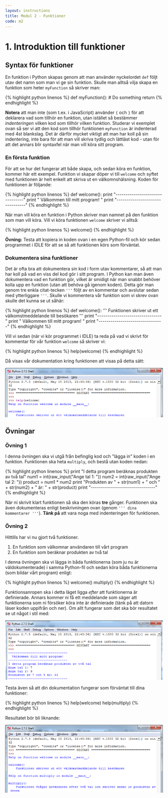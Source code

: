 ```yaml
---
layout: instructions
title: Modul 2 - Funktioner
code: m2
---
```


# 1. Introduktion till funktioner

## Syntax för funktioner

En funktion i Python skapas genom att man använder nyckelordet `def` följt utav det namn som man vi ge sin funktion. Skulle man alltså vilja skapa en funktion som heter `myFunction` så skriver man:

{% highlight python linenos %}
def myFunction():
    # Do something
    return
{% endhighlight %}

__Notera__ att man inte (som t.ex. i JavaScript) använder `{` och `}` för att deklarera vad som tillhör en funktion, utan istället så bestämmer _indenteringen_ vilken kod som tillhör vilken funktion. Studerar vi exemplet ovan så ser vi att den kod som tillhör funktionen `myFunction` är indenterad med 4st blankslag. Det är därför mycket viktigt att man har koll på sin indentering, inte bara för att man vill skriva tydlig och lättläst kod - utan för att det annars blir syntaxfel när man vill köra sitt program.

### En första funktion

För att se hur det fungerar att både skapa, och sedan köra en funktion, kommer här ett exempel. Funktion vi skapar döper vi till `welcome` och syftet med funktionen är helt enkelt att skriva ut en välkomnshälsning. Koden för funktionen är följande:

{% highlight python linenos %}
def welcome():
    print "--------------------------------"
    print "  Välkommen till mitt program!  "
    print "--------------------------------"
{% endhighlight %}

När man vill köra en funktion i Python skriver man namnet på den funktion som man vill köra. Vill vi köra funktionen `welcome` skriver vi alltså:

{% highlight python linenos %}
welcome()
{% endhighlight %}

__Övning:__ Testa att kopiera in koden ovan i en egen Python-fil och kör sedan programmet i IDLE för att se så att funktionen körs som förväntat.

### Dokumentera sina funktioner

Det är ofta bra att dokumentera sin kod i form utav kommentarer, så att man har koll på vad en viss del kod gör i sitt program. I Python kan man även dokumentera vad en funktion gör, vilket är smidigt när man snabbt behöver kolla upp en funktion (utan att behöva gå igenom koden). Detta gör man genom tre enkla citat-tecken `'''` följt av en kommentar och avslutar sedan med ytterliggare `'''`. Skulle vi kommentera vår funktion som vi skrev ovan skulle det kunna se ut såhär:

{% highlight python linenos %}
def welcome():
    '''
        Funktionen skriver ut ett välkomstmeddelande till besökaren
    '''
    print "--------------------------------"
    print "  Välkommen till mitt program!  "
    print "--------------------------------"
{% endhighlight %}

Vill vi sedan (när vi kör programmet i IDLE) ta reda på vad vi skrivt för kommentar för vår funktion `welcome` så skriver vi:

{% highlight python linenos %}
help(welcome)
{% endhighlight %}

Då visas vår dokumentation kring funktionen att visas på detta sätt:

![IDLE](images/idle1.png)

## Övningar

### Övning 1

I denna övningen ska vi utgå från befinglig kod och "lägga in" koden i en funktion. Funktionen ska heta `multiply`, och bestå utan koden nedan:

{% highlight python linenos %}
print "I detta program beräknas produkten av två tal"
num1 = int(raw_input("Ange tal 1: "))
num2 = int(raw_input("Ange tal 2: "))
product = num1 * num2
print "Produkten av " + str(num1) + " och " + str(num2) + " är: " + str(product)
print "--------------------------------"
{% endhighlight %}

När ni skrivit klart funktionen så ska den köras __tre__ gånger. Funktionen ska även dokumenteras enligt beskrivningen ovan (genom `''' dina kommentarer '''`). __Tänk på__ att vara noga med indenteringen för funktionen.

### Övning 2

Hittills har vi nu gjort två funktioner.

1. En funktion som välkomnar användaren till vårt program
2. En funktion som beräknar produkten av två tal

I denna övningen ska vi lägga in båda funktionerna (som ju nu är väldokumenterade) i samma Python-fil och sedan köra båda funktionerna (som bildar vårt program) enligt:

{% highlight python linenos %}
welcome()
multiply()
{% endhighlight %}

Funktionsanropen ska i detta läget ligga _efter_ att funktionerna är definierade. Annars kommer ni få ett meddelande som säger att funktionerna som ni försöker köra inte är definierade (tänk på att datorn läser koden uppifrån och ner). Om allt fungerar som det ska bör resultatet se ut något i stil med:

![](images/idle2.png)

Testa även så att din dokumentation fungerar som förväntat till dina funktioner:

{% highlight python linenos %}
help(welcome)
help(multiply)
{% endhighlight %}

Resultatet bör bli liknande:

![](images/idle3.png)